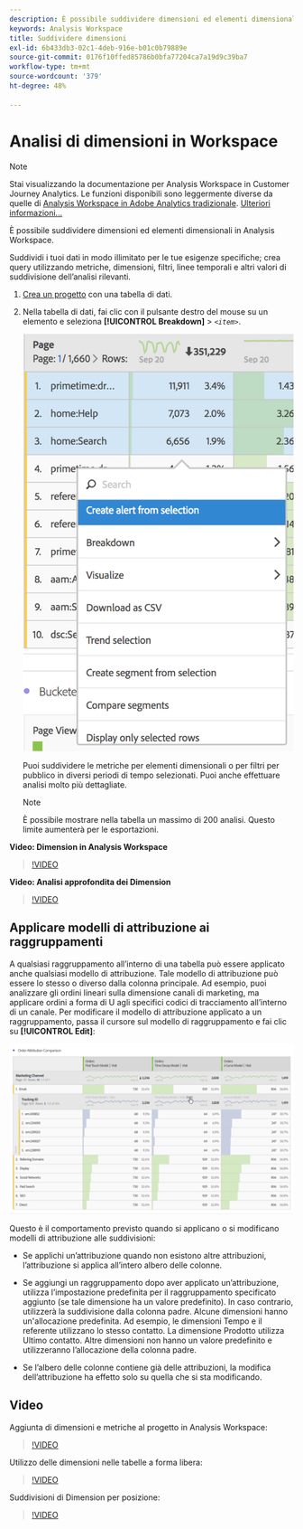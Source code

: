 ```yaml
---
description: È possibile suddividere dimensioni ed elementi dimensionali in Analysis Workspace.
keywords: Analysis Workspace
title: Suddividere dimensioni
exl-id: 6b433db3-02c1-4deb-916e-b01c0b79889e
source-git-commit: 0176f10ffed85786b0bfa77204ca7a19d9c39ba7
workflow-type: tm+mt
source-wordcount: '379'
ht-degree: 48%

---
```


# Analisi di dimensioni in Workspace

>[!NOTE]
>
>Stai visualizzando la documentazione per Analysis Workspace in Customer Journey Analytics. Le funzioni disponibili sono leggermente diverse da quelle di [Analysis Workspace in Adobe Analytics tradizionale](https://experienceleague.adobe.com/docs/analytics/analyze/analysis-workspace/home.html?lang=it). [Ulteriori informazioni...](/help/getting-started/cja-aa.md)

È possibile suddividere dimensioni ed elementi dimensionali in Analysis Workspace.

Suddividi i tuoi dati in modo illimitato per le tue esigenze specifiche; crea query utilizzando metriche, dimensioni, filtri, linee temporali e altri valori di suddivisione dell’analisi rilevanti.

1. [Crea un progetto](/help/analysis-workspace/home.md) con una tabella di dati.
1. Nella tabella di dati, fai clic con il pulsante destro del mouse su un elemento e seleziona **[!UICONTROL Breakdown]** > *`<item>`*.

   ![Risultato del passaggio](assets/fa_data_table_actions.png)

   Puoi suddividere le metriche per elementi dimensionali o per filtri per pubblico in diversi periodi di tempo selezionati. Puoi anche effettuare analisi molto più dettagliate.

   >[!NOTE]
   >
   >È possibile mostrare nella tabella un massimo di 200 analisi. Questo limite aumenterà per le esportazioni.

**Video: Dimension in Analysis Workspace**

>[!VIDEO](https://video.tv.adobe.com/v/23971)

**Video: Analisi approfondita dei Dimension**

>[!VIDEO](https://video.tv.adobe.com/v/23969)

## Applicare modelli di attribuzione ai raggruppamenti

A qualsiasi raggruppamento all’interno di una tabella può essere applicato anche qualsiasi modello di attribuzione. Tale modello di attribuzione può essere lo stesso o diverso dalla colonna principale. Ad esempio, puoi analizzare gli ordini lineari sulla dimensione canali di marketing, ma applicare ordini a forma di U agli specifici codici di tracciamento all’interno di un canale. Per modificare il modello di attribuzione applicato a un raggruppamento, passa il cursore sul modello di raggruppamento e fai clic su **[!UICONTROL Edit]**:

![Impostazioni di raggruppamento](assets/breakdown_settings.png)

Questo è il comportamento previsto quando si applicano o si modificano modelli di attribuzione alle suddivisioni:

* Se applichi un’attribuzione quando non esistono altre attribuzioni, l’attribuzione si applica all’intero albero delle colonne.

* Se aggiungi un raggruppamento dopo aver applicato un’attribuzione, utilizza l’impostazione predefinita per il raggruppamento specificato aggiunto (se tale dimensione ha un valore predefinito). In caso contrario, utilizzerà la suddivisione dalla colonna padre. Alcune dimensioni hanno un&#39;allocazione predefinita. Ad esempio, le dimensioni Tempo e il referente utilizzano lo stesso contatto. La dimensione Prodotto utilizza Ultimo contatto. Altre dimensioni non hanno un valore predefinito e utilizzeranno l’allocazione della colonna padre.

* Se l’albero delle colonne contiene già delle attribuzioni, la modifica dell’attribuzione ha effetto solo su quella che si sta modificando.

## Video

Aggiunta di dimensioni e metriche al progetto in Analysis Workspace:

>[!VIDEO](https://video.tv.adobe.com/v/30606)

Utilizzo delle dimensioni nelle tabelle a forma libera:

>[!VIDEO](https://video.tv.adobe.com/v/40179)

Suddivisioni di Dimension per posizione:

>[!VIDEO](https://video.tv.adobe.com/v/24033)
